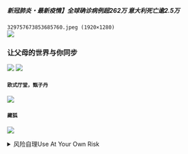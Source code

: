 ##### 新冠肺炎・最新疫情】全球确诊病例超262万 意大利死亡逾2.5万
`329757673853685760.jpeg (1920×1280)`<br>
![](https://media.dwnews.net/hk01/4yJ8UrjLZLg83BGU6y5IOSB2Q4w=/320*0/media/images/dw/20200422/329757673853685760.jpeg)


### 让父母的世界与你同步
![](http://pc1.gtimg.com/softmgr/myapp/assets/images/2018-01.jpg)
![](http://pc1.gtimg.com/softmgr/myapp/assets/images/2018-02.jpg)

#### `欧式厅堂，甄子丹`
![](https://pic3.zhimg.com/v2-807a2bf955648730ba7f8ef7e1886faa_r.jpg)

#### `藏狐`
![](https://pbs.twimg.com/profile_images/1112734472405815296/CHKKWPO7.png)

<details><summary>风险自理Use At Your Own Risk</summary>

### 朴素美女街拍 (第1页
http://j.17qq.com/article/ccrceaarx.html
![](http://pic.17qq.com/uploads/uhehahaaqx.jpeg)
</details>
